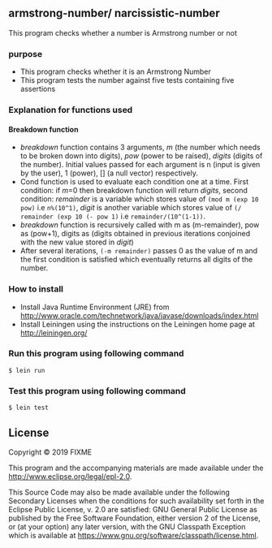 ## armstrong-number/ narcissistic-number
This program checks whether a number is Armstrong number or not

### purpose 
* This program checks whether it is an Armstrong Number
* This program tests the number against five tests containing five assertions 
### Explanation for functions used
#### Breakdown function
* *breakdown* function contains 3 arguments, *m* (the number which needs to be broken down into digits), *pow* (power to be raised), *digits* (digits of the number). Initial values passed for each argument is n (input is given by the user), 1 (power), [] (a null vector) respectively.
* Cond function is used to evaluate each condition one at a time. First condition: if *m*=0 then breakdown function will return *digits*, second condition: *remainder* is a variable which stores value of `(mod m (exp 10 pow)` i.e `n%(10^1)`, *digit* is another variable which stores value of `(/ remainder (exp 10 (- pow 1)` i.e `remainder/(10^(1-1))`.
* *breakdown* function is recursively called with m as (m-remainder), pow as (pow+1), digits as (digits obtained in previous iterations conjoined with the new value stored in *digit*)
* After several iterations, `(-m remainder)` passes 0 as the value of m and the first condition is satisfied which eventually returns all digits of the number.
### How to install
* Install Java Runtime Environment (JRE) from http://www.oracle.com/technetwork/java/javase/downloads/index.html
* Install Leiningen using the instructions on the Leiningen home page at http://leiningen.org/ 
   
### Run this program using following command 
    $ lein run
 
### Test this program using following command 
    $ lein test
    
## License

Copyright © 2019 FIXME

This program and the accompanying materials are made available under the
http://www.eclipse.org/legal/epl-2.0.

This Source Code may also be made available under the following Secondary
Licenses when the conditions for such availability set forth in the Eclipse
Public License, v. 2.0 are satisfied: GNU General Public License as published by
the Free Software Foundation, either version 2 of the License, or (at your
option) any later version, with the GNU Classpath Exception which is available
at https://www.gnu.org/software/classpath/license.html.
